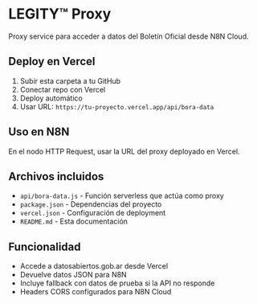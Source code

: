 # LEGITY™ Proxy

Proxy service para acceder a datos del Boletín Oficial desde N8N Cloud.

## Deploy en Vercel

1. Subir esta carpeta a tu GitHub
2. Conectar repo con Vercel
3. Deploy automático
4. Usar URL: `https://tu-proyecto.vercel.app/api/bora-data`

## Uso en N8N

En el nodo HTTP Request, usar la URL del proxy deployado en Vercel.

## Archivos incluidos

- `api/bora-data.js` - Función serverless que actúa como proxy
- `package.json` - Dependencias del proyecto
- `vercel.json` - Configuración de deployment
- `README.md` - Esta documentación

## Funcionalidad

- Accede a datosabiertos.gob.ar desde Vercel
- Devuelve datos JSON para N8N
- Incluye fallback con datos de prueba si la API no responde
- Headers CORS configurados para N8N Cloud